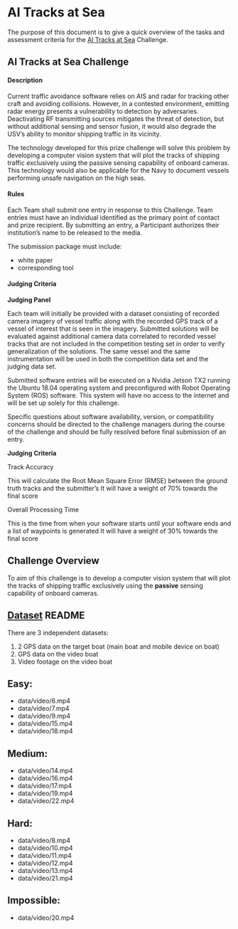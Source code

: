 # AI Tracks at Sea

The purpose of this document is to give a quick overview of the tasks and assessment criteria for the [AI Tracks at Sea](https://urldefense.proofpoint.com/v2/url?u=https-3A__www.challenge.gov_challenge_AI-2Dtracks-2Dat-2Dsea_&d=DwMFaQ&c=0CCt47_3RbNABITTvFzZbA&r=dZo2HcoPtVrWSl5PTL0fWbxL8T2cOeHTSUoFQVj7Cd4&m=DatDTm7XdNK8lvuDPyscQhdQ183J69XjjY2FP8zumuU&s=anghwHCn8GmNXI331_rvYHSOT1DDGL5OWaDwxEkgr5o&e=) Challenge.

## AI Tracks at Sea Challenge

#### Description

Current traffic avoidance software relies on AIS and radar for tracking other craft and avoiding collisions. However, in a contested environment, emitting radar energy presents a vulnerability to detection by adversaries. Deactivating RF transmitting sources mitigates the threat of detection, but without additional sensing and sensor fusion, it would also degrade the USV’s ability to monitor shipping traffic in its vicinity.

The technology developed for this prize challenge will solve this problem by developing a computer vision system that will plot the tracks of shipping traffic exclusively using the passive sensing capability of onboard cameras. This technology would also be applicable for the Navy to document vessels performing unsafe navigation on the high seas.

#### Rules

Each Team shall submit one entry in response to this Challenge. Team entries must have an individual identified as the primary point of contact and prize recipient. By submitting an entry, a Participant authorizes their institution’s name to be released to the media.

The submission package must include:

* white paper
* corresponding tool

#### Judging Criteria

**Judging Panel**

Each team will initially be provided with a dataset consisting of recorded camera imagery of vessel traffic along with the recorded GPS track of a vessel of interest that is seen in the imagery. Submitted solutions will be evaluated against additional camera data correlated to recorded vessel tracks that are not included in the competition testing set in order to verify generalization of the solutions. The same vessel and the same instrumentation will be used in both the competition data set and the judging data set.

Submitted software entries will be executed on a Nvidia Jetson TX2 running the Ubuntu 18.04 operating system and preconfigured with Robot Operating System (ROS) software. This system will have no access to the internet and will be set up solely for this challenge.

Specific questions about software availability, version, or compatibility concerns should be directed to the challenge managers during the course of the challenge and should be fully resolved before final submission of an entry.

**Judging Criteria**

Track Accuracy

This will calculate the Root Mean Square Error (RMSE) between the ground truth tracks and the submitter’s
It will have a weight of 70% towards the final score

Overall Processing Time

This is the time from when your software starts until your software ends and a list of waypoints is generated
It will have a weight of 30% towards the final score

## Challenge Overview

To aim of this challenge is to develop a computer vision system that will plot the tracks of shipping traffic exclusively using the **passive** sensing capability of onboard cameras.

## [Dataset](https://drive.google.com/drive/folders/1Eq7afvav49OmWo5iNSKL7fEJk-TGNp0V?usp=sharing) README

There are 3 independent datasets:

1) 2 GPS data on the target boat (main boat and mobile device on boat)
2) GPS data on the video boat
3) Video footage on the video boat

## Easy:

* data/video/6.mp4
* data/video/7.mp4
* data/video/9.mp4
* data/video/15.mp4
* data/video/18.mp4

## Medium:

* data/video/14.mp4
* data/video/16.mp4
* data/video/17.mp4
* data/video/19.mp4
* data/video/22.mp4

## Hard:

* data/video/8.mp4
* data/video/10.mp4
* data/video/11.mp4
* data/video/12.mp4
* data/video/13.mp4
* data/video/21.mp4

## Impossible:

* data/video/20.mp4
